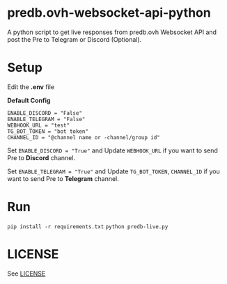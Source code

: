 # predb.ovh-websocket-api-python
 A python script to get live responses from predb.ovh Websocket API and post the Pre to Telegram or Discord (Optional).

# Setup

Edit the **.env** file

**Default Config**

```
ENABLE_DISCORD = "False"
ENABLE_TELEGRAM = "False"
WEBHOOK_URL = "test"
TG_BOT_TOKEN = "bot token"
CHANNEL_ID = "@channel name or -channel/group id"
```

Set `ENABLE_DISCORD = "True"` and Update `WEBHOOK_URL` if you want to send Pre to **Discord** channel.

Set `ENABLE_TELEGRAM = "True"` and Update `TG_BOT_TOKEN`, `CHANNEL_ID` if you want to send Pre to **Telegram** channel.

# Run

`pip install -r requirements.txt`
`python predb-live.py`

# LICENSE

See [LICENSE](https://github.com/parnexcodes/predb.ovh-websocket-api-python/blob/main/LICENSE)
